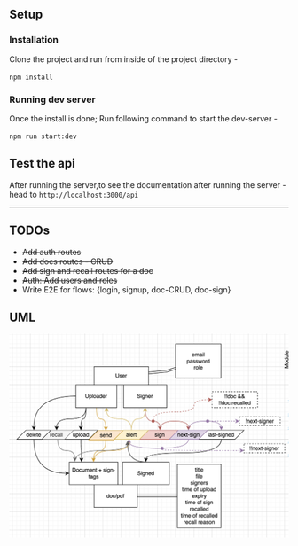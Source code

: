 ## Setup

### Installation

Clone the project and run from inside of the project directory -

`npm install`

### Running dev server

Once the install is done; Run following command to start the dev-server -

`npm run start:dev`

## Test the api

After running the server,to see the documentation after running the server - head to `http://localhost:3000/api`

---

## TODOs

<ul>
<li><strike>Add auth routes</strike></li>
<li><strike>Add docs routes - CRUD</strike></li>
<li><strike>Add sign and recall routes for a doc</strike></li>
<li><strike>Auth: Add users and roles</strike></li>
<li>Write E2E for flows: {login, signup, doc-CRUD, doc-sign}</li>
</ul>

## UML

![a little system](/UML.png)